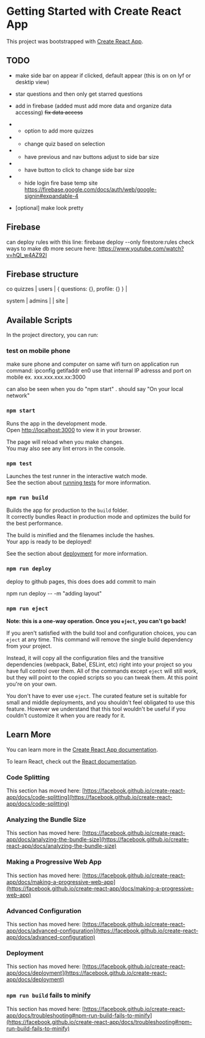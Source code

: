 # Getting Started with Create React App

This project was bootstrapped with [Create React App](https://github.com/facebook/create-react-app).

## TODO
- make side bar on appear if clicked, default appear (this is on on lyf or desktip view)
- star questions and then only get starred questions
- add in firebase (added must add more data and organize data accessing)
~~fix data access~~
- -  option to add more quizzes
- - change quiz based on selection
- - have previous and nav buttons adjust to side bar size
- - have button to click to change side bar size
- - hide login fire base temp site https://firebase.google.com/docs/auth/web/google-signin#expandable-4

- [optional] make look pretty

## Firebase
can deploy rules with this line: firebase deploy --only firestore:rules
check ways to make db more secure here: https://www.youtube.com/watch?v=hQI_w4AZ92I

## Firebase structure

co
quizzes | users | { questions: {}, profile: {} } |  


system | admins |
       | site   | 

## Available Scripts

In the project directory, you can run:

### test on mobile phone 
make sure phone and computer on same wifi
turn on application
run command: ipconfig getifaddr en0
use that internal IP adresss and port on mobile ex. xxx.xxx.xxx.xx:3000

can also be seen when you do "npm start" . should say "On your local network"

### `npm start`

Runs the app in the development mode.\
Open [http://localhost:3000](http://localhost:3000) to view it in your browser.

The page will reload when you make changes.\
You may also see any lint errors in the console.

### `npm test`

Launches the test runner in the interactive watch mode.\
See the section about [running tests](https://facebook.github.io/create-react-app/docs/running-tests) for more information.

### `npm run build`

Builds the app for production to the `build` folder.\
It correctly bundles React in production mode and optimizes the build for the best performance.

The build is minified and the filenames include the hashes.\
Your app is ready to be deployed!

See the section about [deployment](https://facebook.github.io/create-react-app/docs/deployment) for more information.

### `npm run deploy`

deploy to github pages, this does does add commit to main

npm run deploy -- -m "adding layout"

### `npm run eject`

**Note: this is a one-way operation. Once you `eject`, you can't go back!**

If you aren't satisfied with the build tool and configuration choices, you can `eject` at any time. This command will remove the single build dependency from your project.

Instead, it will copy all the configuration files and the transitive dependencies (webpack, Babel, ESLint, etc) right into your project so you have full control over them. All of the commands except `eject` will still work, but they will point to the copied scripts so you can tweak them. At this point you're on your own.

You don't have to ever use `eject`. The curated feature set is suitable for small and middle deployments, and you shouldn't feel obligated to use this feature. However we understand that this tool wouldn't be useful if you couldn't customize it when you are ready for it.

## Learn More

You can learn more in the [Create React App documentation](https://facebook.github.io/create-react-app/docs/getting-started).

To learn React, check out the [React documentation](https://reactjs.org/).

### Code Splitting

This section has moved here: [https://facebook.github.io/create-react-app/docs/code-splitting](https://facebook.github.io/create-react-app/docs/code-splitting)

### Analyzing the Bundle Size

This section has moved here: [https://facebook.github.io/create-react-app/docs/analyzing-the-bundle-size](https://facebook.github.io/create-react-app/docs/analyzing-the-bundle-size)

### Making a Progressive Web App

This section has moved here: [https://facebook.github.io/create-react-app/docs/making-a-progressive-web-app](https://facebook.github.io/create-react-app/docs/making-a-progressive-web-app)

### Advanced Configuration

This section has moved here: [https://facebook.github.io/create-react-app/docs/advanced-configuration](https://facebook.github.io/create-react-app/docs/advanced-configuration)

### Deployment

This section has moved here: [https://facebook.github.io/create-react-app/docs/deployment](https://facebook.github.io/create-react-app/docs/deployment)

### `npm run build` fails to minify

This section has moved here: [https://facebook.github.io/create-react-app/docs/troubleshooting#npm-run-build-fails-to-minify](https://facebook.github.io/create-react-app/docs/troubleshooting#npm-run-build-fails-to-minify)
